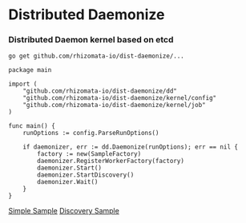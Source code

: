 # Distributed Daemonize

### Distributed Daemon kernel based on etcd

```
go get github.com/rhizomata-io/dist-daemonize/...
```


```
package main

import (
	"github.com/rhizomata-io/dist-daemonize/dd"
	"github.com/rhizomata-io/dist-daemonize/kernel/config"
	"github.com/rhizomata-io/dist-daemonize/kernel/job"
)

func main() {
	runOptions := config.ParseRunOptions()

	if daemonizer, err := dd.Daemonize(runOptions); err == nil {
		factory := new(SampleFactory)
		daemonizer.RegisterWorkerFactory(factory)
		daemonizer.Start()
		daemonizer.StartDiscovery()
		daemonizer.Wait()
	}
}
```


[Simple Sample](samples/simple/README.md)
[Discovery Sample](samples/discovery/README.md)